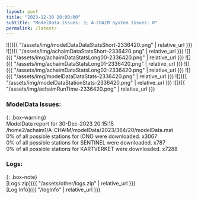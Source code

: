```yaml
---
layout: post
title: "2023-12-30 20:00:00"
subtitle: "ModelData Issues: 3; A-CHAIM System Issues: 0"
permalink: /latest/
---
```


![]({{ "/assets/img/modelDataDataStatsShort-2336420.png" | relative_url }})
![]({{ "/assets/img/achaimDataStatsShort-2336420.png" | relative_url }})
![]({{ "/assets/img/achaimDataStatsLong00-2336420.png" | relative_url }})
![]({{ "/assets/img/achaimDataStatsLong01-2336420.png" | relative_url }})
![]({{ "/assets/img/achaimDataStatsLong02-2336420.png" | relative_url }})
![]({{ "/assets/img/modelDataDataStats-2336420.png" | relative_url }})
![]({{ "/assets/img/modelDataStationStats-2336420.png" | relative_url }})
![]({{ "/assets/img/achaimRunTime-2336420.png" | relative_url }})


### ModelData Issues:  
  
{: .box-warning}  
 ModelData report for 30-Dec-2023 20:15:15   
 /home2/achaim1/A-CHAIM/modelData/2023/364/20/modelData.mat   
 0% of all possible stations for IONO were downloaded. x3067   
 0% of all possible stations for SENTINEL were downloaded. x787   
 0% of all possible stations for KARTVERKET were downloaded. x7288   
  


### Logs:  
  
{: .box-note}  
[Logs.zip]({{ "/assets/other/logs.zip" | relative_url }})  
[Log Info]({{ "/logInfo" | relative_url }})  
